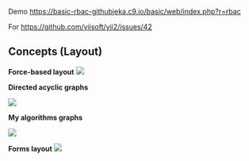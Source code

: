 Demo https://basic-rbac-githubjeka.c9.io/basic/web/index.php?r=rbac

For  https://github.com/yiisoft/yii2/issues/42 

## Concepts (Layout)

**Force-based layout**
![](http://i.imgur.com/BtWx9Gd.jpg)


**Directed acyclic graphs**

![](http://i.imgur.com/utTru1W.jpg)

**My algorithms graphs**

![](https://camo.githubusercontent.com/e1703bc665478a91bb7e09e12c5ae25500c2a9ef/687474703a2f2f692e696d6775722e636f6d2f554e774a546a382e6a7067)

**Forms layout**
![](https://camo.githubusercontent.com/f1ab4d4f28ca379cfd64d089e46e5206aa2f2d65/687474703a2f2f692e696d6775722e636f6d2f6c6843516442682e6a7067)
